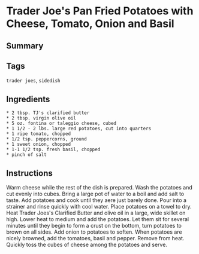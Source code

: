# Trader Joe's Pan Fried Potatoes with Cheese, Tomato, Onion and Basil

## Summary

## Tags

`trader joes`, `sidedish`

## Ingredients

    * 2 tbsp. TJ's clarified butter
    * 2 tbsp. virgin olive oil
    * 5 oz. fontina or taleggio cheese, cubed
    * 1 1/2 - 2 lbs. large red potatoes, cut into quarters
    * 1 ripe tomato, chopped
    * 1/2 tsp. peppercorns, ground
    * 1 sweet onion, chopped
    * 1-1 1/2 tsp. fresh basil, chopped
    * pinch of salt

## Instructions

Warm cheese while the rest of the dish is prepared. Wash the potatoes and cut evenly into cubes. Bring a large pot of water to a boil and add salt to taste. Add potatoes and cook until they aere just barely done. Pour into a strainer and rinse quickly with cool water. Place potatoes on a towel to dry. Heat Trader Joes's Clarified Butter and olive oil in a large, wide skillet on high. Lower heat to medium and add the potatoes. Let them sit for several minutes until they begin to form a crust on the bottom, turn potatoes to brown on all sides. Add onion to potatoes to soften. When potatoes are nicely browned, add the tomatoes, basil and pepper. Remove from heat. Quickly toss the cubes of cheese among the potatoes and serve.
